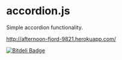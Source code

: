 accordion.js
============

Simple accordion functionality.

http://afternoon-fjord-9821.herokuapp.com/


[![Bitdeli Badge](https://d2weczhvl823v0.cloudfront.net/benaston/accordion.js/trend.png)](https://bitdeli.com/free "Bitdeli Badge")


